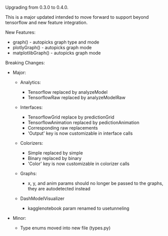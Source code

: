Upgrading from 0.3.0 to 0.4.0.

This is a major updated intended to move forward to support beyond tensorflow
and new feature integration.

New Features:
 - graph() - autopicks graph type and mode
 - plotlyGraph() - autopicks graph mode
 - matplotlibGraph() - autopicks graph mode

Breaking Changes:
 - Major:
   - Analytics:
     - Tensorflow replaced by analyzeModel
     - TensorflowRaw replaced by analyzeModelRaw
     
   - Interfaces:
     - TensorflowGrid replace by predictionGrid
     - TensorflowAnimation replaced by pedictionAnimation
     - Corresponding raw replacements
     - 'Output' key is now customizable in interface calls
     
   - Colorizers:
     - Simple replaced by simple
     - Binary replaced by binary
     - 'Color' key is now customizable in colorizer calls
     
   - Graphs:
     - x, y, and anim params should no longer be passed to the graphs,
     they are autodetected instead

   - DashModelVisualizer
     - kagglenotebook param renamed to usetunneling
     
     

 - Minor:
   - Type enums moved into new file (types.py)